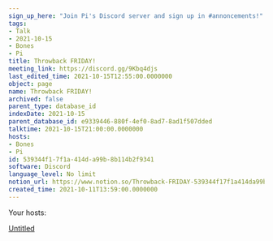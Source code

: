 ```yaml
---
sign_up_here: "Join Pi's Discord server and sign up in #annoncements!"
tags:
- Talk
- 2021-10-15
- Bones
- Pi
title: Throwback FRIDAY!
meeting_link: https://discord.gg/9Kbq4djs
last_edited_time: 2021-10-15T12:55:00.0000000
object: page
name: Throwback FRIDAY!
archived: false
parent_type: database_id
indexDate: 2021-10-15
parent_database_id: e9339446-880f-4ef0-8ad7-8ad1f507dded
talktime: 2021-10-15T21:00:00.0000000
hosts:
- Bones
- Pi
id: 539344f1-7f1a-414d-a99b-8b114b2f9341
software: Discord
language_level: No limit
notion_url: https://www.notion.so/Throwback-FRIDAY-539344f17f1a414da99b8b114b2f9341
created_time: 2021-10-11T13:59:00.0000000
---
```




Your hosts:

[Untitled](https://www.notion.so/482e61b02b9c4456b2b4fe86bb7544c6)   





